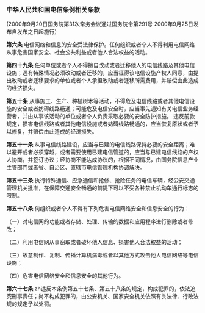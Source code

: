 ### 中华人民共和国电信条例相关条款


(2000年9月20日国务院第31次常务会议通过国务院令第291号  2000年9月25日发布自发布之日起施行）

**第六条**
电信网络和信息的安全受法律保护。任何组织或者个人不得利用电信网络从事危害国家安全、社会公共利益或者他人合法权益的活动。

**第四十九条**
任何单位或者个人不得擅自改动或者迁移他人的电信线路及其他电信设施；遇有特殊情况必须改动或者迁移的，应当征得该电信设施产权人同意，由提出改动或者迁移要求的单位或者个人承担改动或者迁移所需费用，并赔偿由此造成的经济损失。

**第五十条**
从事施工、生产、种植树木等活动，不得危及电信线路或者其他电信设施的安全或者妨碍线路畅通；可能危及电信安全时，应当事先通知有关电信业务经营者，并由从事该活动的单位或者个人负责采取必要的安全防护措施。
违反前款规定，损害电信线路或者其他电信设施或者妨碍线路畅通的，应当恢复原状或者予以修复，并赔偿由此造成的经济损失。

**第五十一条**
从事电信线路建设，应当与已建的电信线路保持必要的安全距离；难以避开或者必须穿越，或者需要使用已建电信管道的，应当与已建电信线路的产权人协商，并签订协议；经协商不能达成协议的，根据不同情况，由国务院信息产业主管部门或者省、自治区、直辖市电信管理机构协调解决。

**第五十三条**  执行特殊通信、应急通信和抢修、抢险任务的电信车辆，经公安交通管理机关批准，在保障交通安全畅通的前提下可以不受各种禁止机动车通行标志的限制。

**第五十八条** 何组织或者个人不得有下列危害电信网络安全和信息安全的行为：

（一）对电信网的功能或者存储、处理、传输的数据和应用程序进行删除或者修改；

 （二）利用电信网从事窃取或者破坏他人信息、损害他人合法权益的活动；

（三）故意制作、复制、传播计算机病毒或者以其他方式攻击他人电信网络等电信设施；

 （四）危害电信网络安全和信息安全的其他行为。

 **第六十七条**  zh违反本条例第五十七条、第五十八条的规定，构成犯罪的，依法追究刑事责任；尚不构成犯罪的，由公安机关、国家安全机关依照有关法律、行政法规的规定予以处罚。
